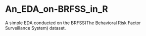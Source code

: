 # An_EDA_on-BRFSS_in_R
A simple EDA conducted on the BRFSS(The Behavioral Risk Factor Surveillance System) dataset.
